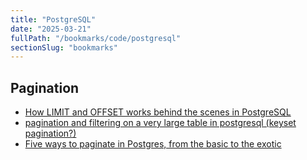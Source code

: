 ```yaml
---
title: "PostgreSQL"
date: "2025-03-21"
fullPath: "/bookmarks/code/postgresql"
sectionSlug: "bookmarks"
---
```


## Pagination

- [How LIMIT and OFFSET works behind the scenes in PostgreSQL](https://geronimovelasco.medium.com/how-limit-and-offset-works-behind-the-scenes-in-postgresql-a09c2c063405)
- [pagination and filtering on a very large table in postgresql (keyset pagination?)](https://stackoverflow.com/questions/59619956/pagination-and-filtering-on-a-very-large-table-in-postgresql-keyset-pagination)
- [Five ways to paginate in Postgres, from the basic to the exotic](https://www.citusdata.com/blog/2016/03/30/five-ways-to-paginate/)
